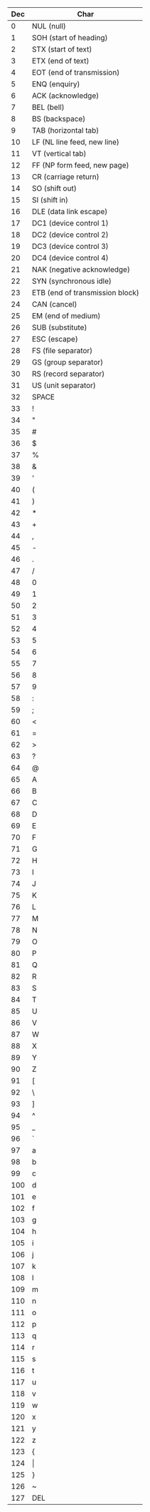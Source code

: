 |  Dec  |             Char                |
|-------|---------------------------------|
|     0 | NUL (null)                      |
|     1 | SOH (start of heading)          |
|     2 | STX (start of text)             |
|     3 | ETX (end of text)               |
|     4 | EOT (end of transmission)       |
|     5 | ENQ (enquiry)                   |
|     6 | ACK (acknowledge)               |
|     7 | BEL (bell)                      |
|     8 | BS  (backspace)                 |
|     9 | TAB (horizontal tab)            |
|    10 | LF  (NL line feed, new line)    |
|    11 | VT  (vertical tab)              |
|    12 | FF  (NP form feed, new page)    |
|    13 | CR  (carriage return)           |
|    14 | SO  (shift out)                 |
|    15 | SI  (shift in)                  |
|    16 | DLE (data link escape)          |
|    17 | DC1 (device control 1)          |
|    18 | DC2 (device control 2)          |
|    19 | DC3 (device control 3)          |
|    20 | DC4 (device control 4)          |
|    21 | NAK (negative acknowledge)      |
|    22 | SYN (synchronous idle)          |
|    23 | ETB (end of transmission block) |
|    24 | CAN (cancel)                    |
|    25 | EM  (end of medium)             |
|    26 | SUB (substitute)                |
|    27 | ESC (escape)                    |
|    28 | FS  (file separator)            |
|    29 | GS  (group separator)           |
|    30 | RS  (record separator)          |
|    31 | US  (unit separator)            |
|    32 | SPACE                           |
|    33 | !                               |
|    34 | "                               |
|    35 | #                               |
|    36 | $                               |
|    37 |  %                              |
|    38 | &                               |
|    39 | '                               |
|    40 | (                               |
|    41 | )                               |
|    42 |  *                              |
|    43 | +                               |
|    44 | ,                               |
|    45 | -                               |
|    46 | .                               |
|    47 | /                               |
|    48 | 0                               |
|    49 | 1                               |
|    50 | 2                               |
|    51 | 3                               |
|    52 | 4                               |
|    53 | 5                               |
|    54 | 6                               |
|    55 | 7                               |
|    56 | 8                               |
|    57 | 9                               |
|    58 | :                               |
|    59 | ;                               |
|    60 | <                               |
|    61 | =                               |
|    62 | >                               |
|    63 | ?                               |
|    64 | @                               |
|    65 | A                               |
|    66 | B                               |
|    67 | C                               |
|    68 | D                               |
|    69 | E                               |
|    70 | F                               |
|    71 | G                               |
|    72 | H                               |
|    73 | I                               |
|    74 | J                               |
|    75 | K                               |
|    76 | L                               |
|    77 | M                               |
|    78 | N                               |
|    79 | O                               |
|    80 | P                               |
|    81 | Q                               |
|    82 | R                               |
|    83 | S                               |
|    84 | T                               |
|    85 | U                               |
|    86 | V                               |
|    87 | W                               |
|    88 | X                               |
|    89 | Y                               |
|    90 | Z                               |
|    91 | [                               |
|    92 | \                               |
|    93 | ]                               |
|    94 | ^                               |
|    95 | _                               |
|    96 | `                               |
|    97 | a                               |
|    98 | b                               |
|    99 | c                               |
|   100 | d                               |
|   101 | e                               |
|   102 | f                               |
|   103 | g                               |
|   104 | h                               |
|   105 | i                               |
|   106 | j                               |
|   107 | k                               |
|   108 | l                               |
|   109 | m                               |
|   110 | n                               |
|   111 | o                               |
|   112 | p                               |
|   113 | q                               |
|   114 | r                               |
|   115 | s                               |
|   116 | t                               |
|   117 | u                               |
|   118 | v                               |
|   119 | w                               |
|   120 | x                               |
|   121 | y                               |
|   122 | z                               |
|   123 | {                               |
|   124 |\|                               |
|   125 | }                               |
|   126 | ~                               |
|   127 | DEL                             |
